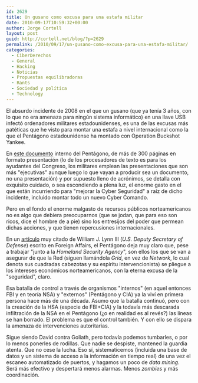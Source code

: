 ```yaml
---
id: 2629
title: Un gusano como excusa para una estafa militar
date: 2010-09-17T10:59:32+00:00
author: Jorge Cortell
layout: post
guid: http://cortell.net/blog/?p=2629
permalink: /2010/09/17/un-gusano-como-excusa-para-una-estafa-militar/
categories:
  - CiberDerechos
  - General
  - Hacking
  - Noticias
  - Propuestas equilibradoras
  - Rants
  - Sociedad y polí­tica
  - Technology
---
```

El absurdo incidente de 2008 en el que un gusano (que ya tenía 3 años, con lo que no era amenaza para ningún sistema informático) en una llave USB infectó ordenadores militares estadounidenses, es una de las excusas más patéticas que he visto para montar una estafa a nivel internacional como la que el Pentágono estadounidense ha montado con Operation Buckshot Yankee.

En <a title="https://snap.pae.osd.mil/snapit/ReportOpen.aspx?SysID=PB2011_AirForce" href="https://snap.pae.osd.mil/snapit/ReportOpen.aspx?SysID=PB2011_AirForce" target="_blank">este documento</a> interno del Pentágono, de más de 300 páginas en formato presentación (lo de los procesadores de texto es para los ayudantes del Congreso, los militares emplean las presentaciones que son más "ejecutivas" aunque luego lo que vayan a producir sea un documento, no una presentación) y por supuesto lleno de acrónimos, se detalla con exquisito cuidado, o sea escondiendo a plena luz, el enorme gasto en el que están incurriendo para "mejorar la Cyber Seguridad" a raíz de dicho incidente, incluido montar todo un nuevo Cyber Comando.

Pero en el fondo el enorme malgasto de recursos públicos norteamericanos no es algo que debiera preocuparnos (que se jodan, que para eso son ricos, dice el hombre de a pie) sino los entresijos del poder que permean dichas acciones, y que tienen repercusiones internacionales.

En un <a title="http://www.foreignaffairs.com/articles/66552/william-j-lynn-iii/defending-a-new-domain?cid=emc-sep2010promo-content-091610" href="http://www.foreignaffairs.com/articles/66552/william-j-lynn-iii/defending-a-new-domain?cid=emc-sep2010promo-content-091610" target="_blank">artículo</a> muy citado de William J. Lynn III (_U.S. Deputy Secretary of Defense_) escrito en Foreign Affairs, el Pentágono deja muy claro que, pese a trabajar "junto a la _Homeland Security Agency_", son ellos los que se van a asegurar de que la Red (siguen llamándola _Grid_, en vez de _Network_, lo cual denota sus cuadradas cabezotas y su espíritu intervencionista) se pliegue a los intereses económicos norteamericanos, con la eterna excusa de la "seguridad", claro.

Esa batalla de control a través de organismos "internos" (en aquel entonces FBI y en teoría NSA) y "externos" (Pentágono y CIA) ya la viví en primera persona hace más de una década. Asumo que la batalla continuó, pero con la creación de la HSA (especie de FBI+CIA) y la todavía más descarada infiltración de la NSA en el Pentágono (¿o en realidad es al revés?) las líneas se han borrado. El problema es que el control también. Y con ello se dispara la amenaza de intervenciones autoritarias.

Sigue siendo David contra Goliath, pero todavía podemos tumbarles, o por lo menos ponerles de rodillas. Que nadie se despiste, mantened la guardia atenta. Que no cese la lucha. Eso sí, sistematicemos (incluida una base de datos y un sistema de acceso a la información en tiempo real) de una vez el escaneo automatizado de puertos, y hagamos un poco de _data mining_. Será más efectivo y despertará menos alarmas. Menos _zombies_ y más coordinación.